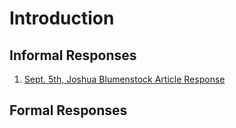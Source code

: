 # Introduction

## Informal Responses
1) [Sept. 5th, Joshua Blumenstock Article Response](informalresponseone.md)
## Formal Responses
